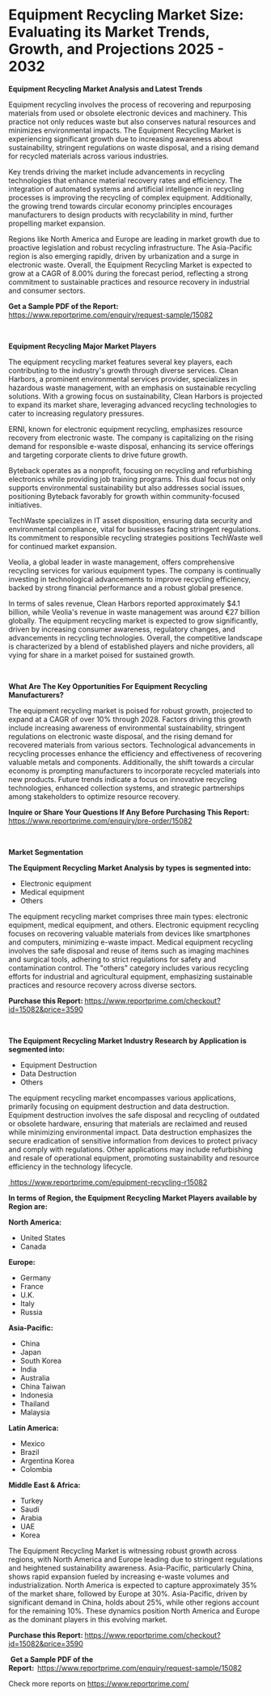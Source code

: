 <p><h1>Equipment Recycling Market Size: Evaluating its Market Trends, Growth, and Projections 2025 - 2032</h1></p><p><strong>Equipment Recycling Market Analysis and Latest Trends</strong></p>
<p><p>Equipment recycling involves the process of recovering and repurposing materials from used or obsolete electronic devices and machinery. This practice not only reduces waste but also conserves natural resources and minimizes environmental impacts. The Equipment Recycling Market is experiencing significant growth due to increasing awareness about sustainability, stringent regulations on waste disposal, and a rising demand for recycled materials across various industries.</p><p>Key trends driving the market include advancements in recycling technologies that enhance material recovery rates and efficiency. The integration of automated systems and artificial intelligence in recycling processes is improving the recycling of complex equipment. Additionally, the growing trend towards circular economy principles encourages manufacturers to design products with recyclability in mind, further propelling market expansion.</p><p>Regions like North America and Europe are leading in market growth due to proactive legislation and robust recycling infrastructure. The Asia-Pacific region is also emerging rapidly, driven by urbanization and a surge in electronic waste. Overall, the Equipment Recycling Market is expected to grow at a CAGR of 8.00% during the forecast period, reflecting a strong commitment to sustainable practices and resource recovery in industrial and consumer sectors.</p></p>
<p><strong>Get a Sample PDF of the Report:&nbsp;</strong> <a href="https://www.reportprime.com/enquiry/request-sample/15082?utm_campaign=3029&utm_medium=2&utm_source=Github&utm_content=ia&utm_term=20032025&utm_id=equipment-recycling">https://www.reportprime.com/enquiry/request-sample/15082</a></p>
<p>&nbsp;</p>
<p><strong>Equipment Recycling Major Market Players</strong></p>
<p><p>The equipment recycling market features several key players, each contributing to the industry's growth through diverse services. Clean Harbors, a prominent environmental services provider, specializes in hazardous waste management, with an emphasis on sustainable recycling solutions. With a growing focus on sustainability, Clean Harbors is projected to expand its market share, leveraging advanced recycling technologies to cater to increasing regulatory pressures.</p><p>ERNI, known for electronic equipment recycling, emphasizes resource recovery from electronic waste. The company is capitalizing on the rising demand for responsible e-waste disposal, enhancing its service offerings and targeting corporate clients to drive future growth.</p><p>Byteback operates as a nonprofit, focusing on recycling and refurbishing electronics while providing job training programs. This dual focus not only supports environmental sustainability but also addresses social issues, positioning Byteback favorably for growth within community-focused initiatives.</p><p>TechWaste specializes in IT asset disposition, ensuring data security and environmental compliance, vital for businesses facing stringent regulations. Its commitment to responsible recycling strategies positions TechWaste well for continued market expansion.</p><p>Veolia, a global leader in waste management, offers comprehensive recycling services for various equipment types. The company is continually investing in technological advancements to improve recycling efficiency, backed by strong financial performance and a robust global presence.</p><p>In terms of sales revenue, Clean Harbors reported approximately $4.1 billion, while Veolia's revenue in waste management was around €27 billion globally. The equipment recycling market is expected to grow significantly, driven by increasing consumer awareness, regulatory changes, and advancements in recycling technologies. Overall, the competitive landscape is characterized by a blend of established players and niche providers, all vying for share in a market poised for sustained growth.</p></p>
<p>&nbsp;</p>
<p><strong>What Are The Key Opportunities For Equipment Recycling Manufacturers?</strong></p>
<p><p>The equipment recycling market is poised for robust growth, projected to expand at a CAGR of over 10% through 2028. Factors driving this growth include increasing awareness of environmental sustainability, stringent regulations on electronic waste disposal, and the rising demand for recovered materials from various sectors. Technological advancements in recycling processes enhance the efficiency and effectiveness of recovering valuable metals and components. Additionally, the shift towards a circular economy is prompting manufacturers to incorporate recycled materials into new products. Future trends indicate a focus on innovative recycling technologies, enhanced collection systems, and strategic partnerships among stakeholders to optimize resource recovery.</p></p>
<p><strong>Inquire or Share Your Questions If Any Before Purchasing This Report:</strong> <a href="https://www.reportprime.com/enquiry/pre-order/15082?utm_campaign=3029&utm_medium=2&utm_source=Github&utm_content=ia&utm_term=20032025&utm_id=equipment-recycling">https://www.reportprime.com/enquiry/pre-order/15082</a></p>
<p>&nbsp;</p>
<p><strong>Market Segmentation</strong></p>
<p><strong>The Equipment Recycling Market Analysis by types is segmented into:</strong></p>
<p><ul><li>Electronic equipment</li><li>Medical equipment</li><li>Others</li></ul></p>
<p><p>The equipment recycling market comprises three main types: electronic equipment, medical equipment, and others. Electronic equipment recycling focuses on recovering valuable materials from devices like smartphones and computers, minimizing e-waste impact. Medical equipment recycling involves the safe disposal and reuse of items such as imaging machines and surgical tools, adhering to strict regulations for safety and contamination control. The "others" category includes various recycling efforts for industrial and agricultural equipment, emphasizing sustainable practices and resource recovery across diverse sectors.</p></p>
<p><strong>Purchase this Report:&nbsp;</strong><a href="https://www.reportprime.com/checkout?id=15082&price=3590&utm_campaign=3029&utm_medium=2&utm_source=Github&utm_content=ia&utm_term=20032025&utm_id=equipment-recycling">https://www.reportprime.com/checkout?id=15082&price=3590</a></p>
<p>&nbsp;</p>
<p><strong>The Equipment Recycling Market Industry Research by Application is segmented into:</strong></p>
<p><ul><li>Equipment Destruction</li><li>Data Destruction</li><li>Others</li></ul></p>
<p><p>The equipment recycling market encompasses various applications, primarily focusing on equipment destruction and data destruction. Equipment destruction involves the safe disposal and recycling of outdated or obsolete hardware, ensuring that materials are reclaimed and reused while minimizing environmental impact. Data destruction emphasizes the secure eradication of sensitive information from devices to protect privacy and comply with regulations. Other applications may include refurbishing and resale of operational equipment, promoting sustainability and resource efficiency in the technology lifecycle.</p></p>
<p><a href="https://www.reportprime.com/equipment-recycling-r15082?utm_campaign=3029&utm_medium=2&utm_source=Github&utm_content=ia&utm_term=20032025&utm_id=equipment-recycling">&nbsp;https://www.reportprime.com/equipment-recycling-r15082</a></p>
<p><strong>In terms of Region, the Equipment Recycling Market Players available by Region are:</strong></p>
<p>
    <p> <strong> North America: </strong>
        <ul>
            <li>United States</li>
            <li>Canada</li>
        </ul>
        </p> 
    <p> <strong> Europe: </strong>
        <ul>
            <li>Germany</li>
            <li>France</li>
            <li>U.K.</li>
            <li>Italy</li>
            <li>Russia</li>
        </ul>
        </p> 
    <p> <strong> Asia-Pacific: </strong>
        <ul>
            <li>China</li>
            <li>Japan</li>
            <li>South Korea</li>
            <li>India</li>
            <li>Australia</li>
            <li>China Taiwan</li>
            <li>Indonesia</li>
            <li>Thailand</li>
            <li>Malaysia</li>
        </ul>
        </p> 
    <p> <strong> Latin America: </strong>
        <ul>
            <li>Mexico</li>
            <li>Brazil</li>
            <li>Argentina Korea</li>
            <li>Colombia</li>
        </ul>
        </p> 
    <p> <strong> Middle East & Africa: </strong>
        <ul>
            <li>Turkey</li>
            <li>Saudi</li>
            <li>Arabia</li>
            <li>UAE</li>
            <li>Korea</li>
        </ul>
    </p>
    </p>
<p><p>The Equipment Recycling Market is witnessing robust growth across regions, with North America and Europe leading due to stringent regulations and heightened sustainability awareness. Asia-Pacific, particularly China, shows rapid expansion fueled by increasing e-waste volumes and industrialization. North America is expected to capture approximately 35% of the market share, followed by Europe at 30%. Asia-Pacific, driven by significant demand in China, holds about 25%, while other regions account for the remaining 10%. These dynamics position North America and Europe as the dominant players in this evolving market.</p></p>
<p><strong>Purchase this Report: </strong><a href="https://www.reportprime.com/checkout?id=15082&price=3590&utm_campaign=3029&utm_medium=2&utm_source=Github&utm_content=ia&utm_term=20032025&utm_id=equipment-recycling">https://www.reportprime.com/checkout?id=15082&price=3590</a></p>
<p>&nbsp;<strong>Get a Sample PDF of the Report:&nbsp;&nbsp;</strong><a href="https://www.reportprime.com/enquiry/request-sample/15082?utm_campaign=3029&utm_medium=2&utm_source=Github&utm_content=ia&utm_term=20032025&utm_id=equipment-recycling">https://www.reportprime.com/enquiry/request-sample/15082</a></p>
<p><strong></strong></p>
<p>Check more reports on <a href="https://www.reportprime.com/?utm_campaign=3029&utm_medium=2&utm_source=Github&utm_content=ia&utm_term=20032025&utm_id=equipment-recycling">https://www.reportprime.com/</a></p>